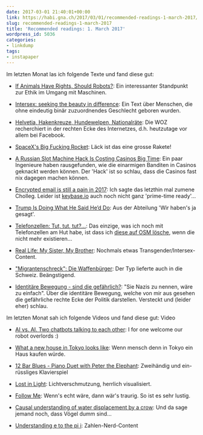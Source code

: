 ```yaml
---
date: 2017-03-01 21:40:01+00:00
link: https://habi.gna.ch/2017/03/01/recommended-readings-1-march-2017/
slug: recommended-readings-1-march-2017
title: 'Recommended readings: 1. March 2017'
wordpress_id: 5036
categories:
- linkdump
tags:
- instapaper
---
```


Im letzten Monat las ich folgende Texte und fand diese gut:





  * [If Animals Have Rights, Should Robots?](http://www.newyorker.com/magazine/2016/11/28/if-animals-have-rights-should-robots): Ein interessanter Standpunkt zur Ethik im Umgang mit Maschinen.


  * [Intersex: seeking the beauty in difference](https://mosaicscience.com/story/intersex-DSDs): Ein Text über Menschen, die ohne eindeutig binär zuzuordnendes Geschlecht geboren wurden.


  * [Helvetia, Hakenkreuze, Hundewelpen, Nationalräte](http://www.woz.ch/-77e9): Die WOZ recherchiert in der rechten Ecke des Internetzes, d.h. heutzutage vor allem bei Facebook.


  * [SpaceX's Big Fucking Rocket](http://waitbutwhy.com/2016/09/spacexs-big-fking-rocket-the-full-story.html): Läck ist das eine grosse Rakete!


  * [A Russian Slot Machine Hack Is Costing Casinos Big Time](https://www.wired.com/2017/02/russians-engineer-brilliant-slot-machine-cheat-casinos-no-fix/): Ein paar Ingenieure haben rausgefunden, wie die einarmigen Banditen in Casinos geknackt werden können. Der 'Hack' ist so schlau, dass die Casinos fast nix dagegen machen können.


  * [Encrypted email is still a pain in 2017](http://incoherency.co.uk/blog/stories/gpg.html): Ich sagte das letzthin mal zumene Cholleg. Leider ist [keybase.io](https://github.com/keybase/client/issues/6089) auch noch nicht ganz 'prime-time ready'...


  * [Trump Is Doing What He Said He’d Do](https://fivethirtyeight.com/features/trump-is-doing-what-he-said-hed-do/): Aus der Abteilung 'Wir haben's ja gesagt'.


  * [Telefonzellen: Tut, tut, tut?...](http://www.zeit.de/2017/02/telefonzellen-nostalgie-benutzung/komplettansicht): Das einzige, was ich noch mit Telefonzellen am Hut habe, ist dass ich [diese auf OSM lösche](https://www.openstreetmap.org/changeset/46505491#map=19/46.95018/7.42847), wenn die nicht mehr existieren...


  * [Real Life: My Sister, My Brother](http://www.glamour.com/story/glamour-essay-contest-winner): Nochmals etwas Transgender/Intersex-Content.


  * ["Migrantenschreck": Die Waffenbürger](http://www.zeit.de/gesellschaft/zeitgeschehen/2016-12/migrantenschreck-waffen-waffenhandel-mario-roensch-kunden/komplettansicht): Der Typ lieferte auch in die Schweiz. Beängstigend.


  * [Identitäre Bewegung - sind die gefährlich?](http://www.rp-online.de/politik/deutschland/identitaere-bewegung-sind-die-gefaehrlich-aid-1.6258553): "Sie Nazis zu nennen, wäre zu einfach". Über die identitäre Bewegung, welche von mir aus gesehen die gefährliche rechte Ecke der Politik darstellen. Versteckt und (leider eher) schlau.



Im letzten Monat sah ich folgende Videos und fand diese gut: Video



  * [AI vs. AI. Two chatbots talking to each other](https://www.youtube.com/watch?v=WnzlbyTZsQY): I for one welcome our robot overlords :)


  * [What a new house in Tokyo looks like](https://boingboing.net/2017/02/10/what-a-new-house-in-tokyo-look.html): Wenn mensch denn in Tokyo ein Haus kaufen würde.


  * [12 Bar Blues - Piano Duet with Peter the Elephant](https://www.youtube.com/watch?v=hjsu3SGAdLs): Zweihändig und ein-rüssliges Klavierspiel


  * [Lost in Light](https://vimeo.com/178841667): Lichtverschmutzung, herrlich visualisiert.


  * [Follow Me](https://vimeo.com/203286621): Wenn's echt wäre, dann wär's traurig. So ist es sehr lustig.


  * [Causal understanding of water displacement by a crow](https://www.youtube.com/watch?v=ZerUbHmuY04): Und da sage jemand noch, dass Vögel dumm sind...


  * [Understanding e to the pi i](https://www.youtube.com/watch?v=F_0yfvm0UoU): Zahlen-Nerd-Content




